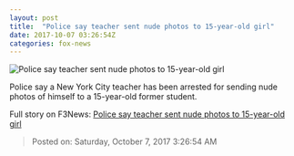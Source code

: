 ```yaml
---
layout: post
title:  "Police say teacher sent nude photos to 15-year-old girl"
date: 2017-10-07 03:26:54Z
categories: fox-news
---
```


![Police say teacher sent nude photos to 15-year-old girl](http://www.foxnews.com/content/dam/fox-news/logo/og-fn-foxnews.jpg)

Police say a New York City teacher has been arrested for sending nude photos of himself to a 15-year-old former student.


Full story on F3News: [Police say teacher sent nude photos to 15-year-old girl](http://www.f3nws.com/n/aDXSTJ)

> Posted on: Saturday, October 7, 2017 3:26:54 AM
